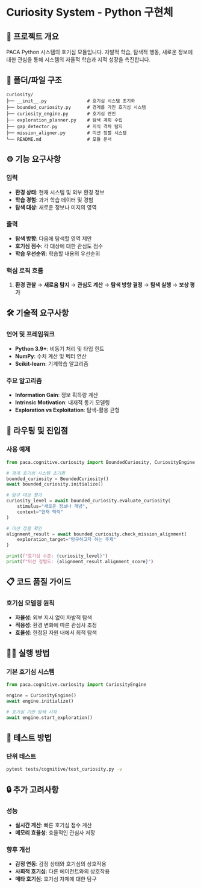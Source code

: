 # Curiosity System - Python 구현체

## 🎯 프로젝트 개요
PACA Python 시스템의 호기심 모듈입니다. 자발적 학습, 탐색적 행동, 새로운 정보에 대한 관심을 통해 시스템의 자율적 학습과 지적 성장을 촉진합니다.

## 📁 폴더/파일 구조

```
curiosity/
├── __init__.py               # 호기심 시스템 초기화
├── bounded_curiosity.py      # 경계를 가진 호기심 시스템
├── curiosity_engine.py       # 호기심 엔진
├── exploration_planner.py    # 탐색 계획 수립
├── gap_detector.py           # 지식 격차 탐지
├── mission_aligner.py        # 미션 정렬 시스템
└── README.md                 # 모듈 문서
```

## ⚙️ 기능 요구사항

### 입력
- **환경 상태**: 현재 시스템 및 외부 환경 정보
- **학습 경험**: 과거 학습 데이터 및 경험
- **탐색 대상**: 새로운 정보나 미지의 영역

### 출력
- **탐색 방향**: 다음에 탐색할 영역 제안
- **호기심 점수**: 각 대상에 대한 관심도 점수
- **학습 우선순위**: 학습할 내용의 우선순위

### 핵심 로직 흐름
1. **환경 관찰** → **새로움 탐지** → **관심도 계산** → **탐색 방향 결정** → **탐색 실행** → **보상 평가**

## 🛠️ 기술적 요구사항

### 언어 및 프레임워크
- **Python 3.9+**: 비동기 처리 및 타입 힌트
- **NumPy**: 수치 계산 및 벡터 연산
- **Scikit-learn**: 기계학습 알고리즘

### 주요 알고리즘
- **Information Gain**: 정보 획득량 계산
- **Intrinsic Motivation**: 내재적 동기 모델링
- **Exploration vs Exploitation**: 탐색-활용 균형

## 🚀 라우팅 및 진입점

### 사용 예제
```python
from paca.cognitive.curiosity import BoundedCuriosity, CuriosityEngine

# 경계 호기심 시스템 초기화
bounded_curiosity = BoundedCuriosity()
await bounded_curiosity.initialize()

# 탐구 대상 평가
curiosity_level = await bounded_curiosity.evaluate_curiosity(
    stimulus="새로운 정보나 개념",
    context="현재 맥락"
)

# 미션 정렬 확인
alignment_result = await bounded_curiosity.check_mission_alignment(
    exploration_target="탐구하고자 하는 주제"
)

print(f"호기심 수준: {curiosity_level}")
print(f"미션 정렬도: {alignment_result.alignment_score}")
```

## 📋 코드 품질 가이드

### 호기심 모델링 원칙
- **자율성**: 외부 지시 없이 자발적 탐색
- **적응성**: 환경 변화에 따른 관심사 조정
- **효율성**: 한정된 자원 내에서 최적 탐색

## 🏃‍♂️ 실행 방법

### 기본 호기심 시스템
```python
from paca.cognitive.curiosity import CuriosityEngine

engine = CuriosityEngine()
await engine.initialize()

# 호기심 기반 탐색 시작
await engine.start_exploration()
```

## 🧪 테스트 방법

### 단위 테스트
```bash
pytest tests/cognitive/test_curiosity.py -v
```

## 🔒 추가 고려사항

### 성능
- **실시간 계산**: 빠른 호기심 점수 계산
- **메모리 효율성**: 효율적인 관심사 저장

### 향후 개선
- **감정 연동**: 감정 상태와 호기심의 상호작용
- **사회적 호기심**: 다른 에이전트와의 상호작용
- **메타 호기심**: 호기심 자체에 대한 탐구